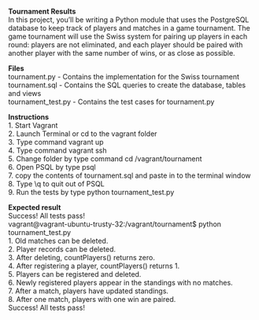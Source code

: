 <B>Tournament Results</B>
<br>
In this project, you’ll be writing a Python module that uses the PostgreSQL database to keep track of players and matches in a game tournament. The game tournament will use the Swiss system for pairing up players in each round: players are not eliminated, and each player should be paired with another player with the same number of wins, or as close as possible.

<B>Files</B>
<br>tournament.py - Contains the implementation for the Swiss tournament
<br>tournament.sql - Contains the SQL queries to create the database, tables and views
<br>tournament_test.py - Contains the test cases for tournament.py

<B>Instructions</B>
<br>1. Start Vagrant
<br>2. Launch Terminal or cd to the vagrant folder
<br>3. Type command vagrant up
<br>4. Type command vagrant ssh
<br>5. Change folder by type command cd /vagrant/tournament
<br>6. Open PSQL by type psql
<br>7. copy the contents of tournament.sql and paste in to the terminal window
<br>8. Type \q to quit out of PSQL
<br>9. Run the tests by type python tournament_test.py

<B>Expected result</B>
<br>Success! All tests pass!
<br>vagrant@vagrant-ubuntu-trusty-32:/vagrant/tournament$ python tournament_test.py
<br>1. Old matches can be deleted.
<br>2. Player records can be deleted.
<br>3. After deleting, countPlayers() returns zero.
<br>4. After registering a player, countPlayers() returns 1.
<br>5. Players can be registered and deleted.
<br>6. Newly registered players appear in the standings with no matches.
<br>7. After a match, players have updated standings.
<br>8. After one match, players with one win are paired.
<br>Success! All tests pass!
